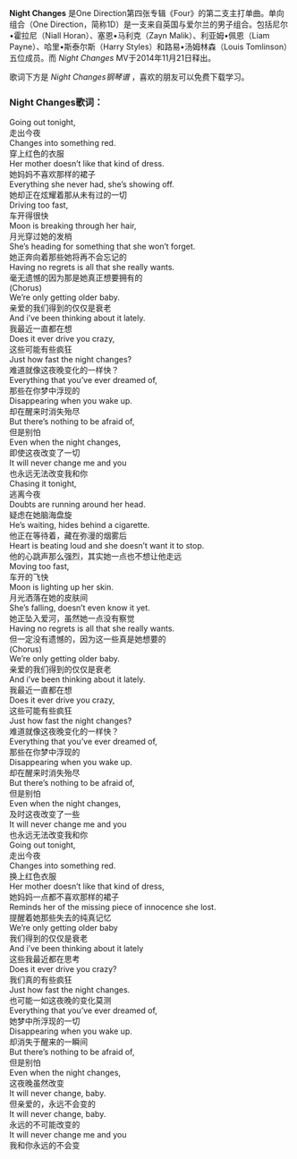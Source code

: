 

**Night Changes** 是One Direction第四张专辑《Four》的第二支主打单曲。单向组合（One
Direction，简称1D）是一支来自英国与爱尔兰的男子组合。包括尼尔•霍拉尼（Niall Horan）、塞恩•马利克（Zayn
Malik）、利亚姆•佩恩（Liam Payne）、哈里•斯泰尔斯（Harry Styles）和路易•汤姆林森（Louis Tomlinson）五位成员。而
_Night Changes_ MV于2014年11月21日释出。

  
歌词下方是 _Night Changes钢琴谱_ ，喜欢的朋友可以免费下载学习。

### Night Changes歌词：

Going out tonight,  
走出今夜  
Changes into something red.  
穿上红色的衣服  
Her mother doesn’t like that kind of dress.  
她妈妈不喜欢那样的裙子  
Everything she never had, she’s showing off.  
她却正在炫耀着那从未有过的一切  
Driving too fast,  
车开得很快  
Moon is breaking through her hair,  
月光穿过她的发梢  
She’s heading for something that she won’t forget.  
她正奔向着那些她将再不会忘记的  
Having no regrets is all that she really wants.  
毫无遗憾的因为那是她真正想要拥有的  
(Chorus)  
We’re only getting older baby.  
亲爱的我们得到的仅仅是衰老  
And i’ve been thinking about it lately.  
我最近一直都在想  
Does it ever drive you crazy,  
这些可能有些疯狂  
Just how fast the night changes?  
难道就像这夜晚变化的一样快？  
Everything that you’ve ever dreamed of,  
那些在你梦中浮现的  
Disappearing when you wake up.  
却在醒来时消失殆尽  
But there’s nothing to be afraid of,  
但是别怕  
Even when the night changes,  
即使这夜改变了一切  
It will never change me and you  
也永远无法改变我和你  
Chasing it tonight,  
逃离今夜  
Doubts are running around her head.  
疑虑在她脑海盘旋  
He’s waiting, hides behind a cigarette.  
他正在等待着，藏在弥漫的烟雾后  
Heart is beating loud and she doesn’t want it to stop.  
他的心跳声那么强烈，其实她一点也不想让他走远  
Moving too fast,  
车开的飞快  
Moon is lighting up her skin.  
月光洒落在她的皮肤间  
She’s falling, doesn’t even know it yet.  
她正坠入爱河，虽然她一点没有察觉  
Having no regrets is all that she really wants.  
但一定没有遗憾的，因为这一些真是她想要的  
(Chorus)  
We’re only getting older baby.  
亲爱的我们得到的仅仅是衰老  
And i’ve been thinking about it lately.  
我最近一直都在想  
Does it ever drive you crazy,  
这些可能有些疯狂  
Just how fast the night changes?  
难道就像这夜晚变化的一样快？  
Everything that you’ve ever dreamed of,  
那些在你梦中浮现的  
Disappearing when you wake up.  
却在醒来时消失殆尽  
But there’s nothing to be afraid of,  
但是别怕  
Even when the night changes,  
及时这夜改变了一些  
It will never change me and you  
也永远无法改变我和你  
Going out tonight,  
走出今夜  
Changes into something red.  
换上红色衣服  
Her mother doesn’t like that kind of dress,  
她妈妈一点都不喜欢那样的裙子  
Reminds her of the missing piece of innocence she lost.  
提醒着她那些失去的纯真记忆  
We’re only getting older baby  
我们得到的仅仅是衰老  
And i’ve been thinking about it lately  
这些我最近都在思考  
Does it ever drive you crazy?  
我们真的有些疯狂  
Just how fast the night changes.  
也可能一如这夜晚的变化莫测  
Everything that you’ve ever dreamed of,  
她梦中所浮现的一切  
Disappearing when you wake up.  
却消失于醒来的一瞬间  
But there’s nothing to be afraid of,  
但是别怕  
Even when the night changes,  
这夜晚虽然改变  
It will never change, baby.  
但亲爱的，永远不会变的  
It will never change, baby.  
永远的不可能改变的  
It will never change me and you  
我和你永远的不会变

